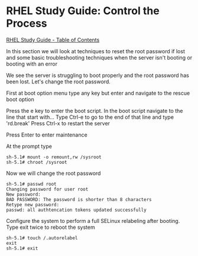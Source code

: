 # RHEL Study Guide: Control the Process

[RHEL Study Guide - Table of Contents](https://github.com/pslucas0212/RHEL-Study-Guide) 

In this section we will look at techniques to reset the root password if lost and some basic troubleshooting techniques when the server isn't booting or booting with an error

We see the server is struggling to boot properly and the root password has been lost.  Let's change the root password.

First at boot option menu type any key but enter and navigate to the rescue boot option

[](/image/bootoption01.png)

Press the e key to enter the boot script.  In the boot script navigate to the line that start with...   Type Ctrl-e to go to the end of that line and type 'rd.break'  Press Ctrl-x to restart the server

[](/image/bootoption02.png)

Press Enter to enter maintenance

At the prompt type
```
sh-5.1# mount -o remount,rw /sysroot
sh-5.1# chroot /sysroot
```

Now we will change the root password
```
sh-5.1# passwd root
Changing password for user root
New password:
BAD PASSWORD: The password is shorter than 8 characters
Retype new password:
passwd: all authtencation tokens updated successfully
```

Configure the system to perform a full SELinux relabeling after booting.  Type exit twice to reboot the system
```
sh-5.1# touch /.autorelabel
exit
sh-5.1# exit
```

